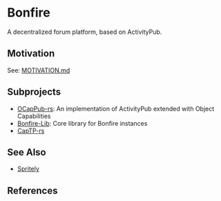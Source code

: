 # Bonfire

A decentralized forum platform, based on ActivityPub.

## Motivation

See: [MOTIVATION.md](MOTIVATION.md)

## Subprojects

* [OCapPub-rs](ocappub/README.md): An implementation of ActivityPub extended with Object Capabilities
* [Bonfire-Lib](bonfire-lib/README.md): Core library for Bonfire instances
* [CapTP-rs](capt)

## See Also

* [Spritely](https://spritelyproject.org/)

## References
